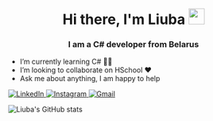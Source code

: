 <h1 align="center">Hi there, I'm Liuba 
<img src="https://github.com/blackcater/blackcater/raw/main/images/Hi.gif" height="32"/></h1>
<h3 align="center">I am a C# developer from Belarus </h3>

-  I’m currently learning С# 👩‍💻
-  I’m looking to collaborate on HSchool ❤️
-  Ask me about anything, I am happy to help 

<div id="socials" align="left">
	<a href="https://www.linkedin.com/in/люба-соколовская-329b2a258/">
		<img src="https://img.shields.io/badge/LinkedIn-white?style=for-the-badge&logo=linkedin&logoColor=red" alt="LinkedIn"/>
	</a>
	<a href="https://www.instagram.com/liuba_sokolovskaya/">
		<img src="https://img.shields.io/badge/Instagram-red?style=for-the-badge&logo=instagram&logoColor=white" alt="Instagram"/>
	</a>
	<a href="https://myaccount.google.com/?utm_source=OGB&tab=mk&utm_medium=app&pli=1">
		<img src="https://img.shields.io/badge/Gmail-white?style=for-the-badge&logo=telegram&logoColor=red" alt="Gmail"/>
	</a>
</div>

![Liuba's GitHub stats](https://github-readme-stats.vercel.app/api?username=LSokolovskaya)

